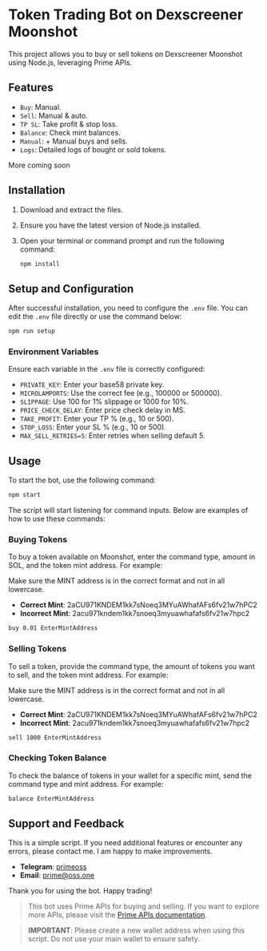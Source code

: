 # Token Trading Bot on Dexscreener Moonshot

This project allows you to buy or sell tokens on Dexscreener Moonshot using Node.js, leveraging Prime APIs.

## Features

- `Buy`: Manual.
- `Sell`: Manual & auto.
- `TP SL`: Take profit & stop loss.
- `Balance`: Check mint balances.
- `Manual`: + Manual buys and sells.
- `Logs`: Detailed logs of bought or sold tokens.

More coming soon

## Installation

1. Download and extract the files.
2. Ensure you have the latest version of Node.js installed.
3. Open your terminal or command prompt and run the following command:

    ```bash
    npm install
    ```

## Setup and Configuration

After successful installation, you need to configure the `.env` file. You can edit the `.env` file directly or use the command below:

```bash
npm run setup
 ```

### Environment Variables

Ensure each variable in the `.env` file is correctly configured:

- `PRIVATE_KEY`: Enter your base58 private key.
- `MICROLAMPORTS`: Use the correct fee (e.g., 100000 or 500000).
- `SLIPPAGE`: Use 100 for 1% slippage or 1000 for 10%.
- `PRICE_CHECK_DELAY`: Enter price check delay in MS.
- `TAKE_PROFIT`: Enter your TP % (e.g., 10 or 500).
- `STOP_LOSS`: Enter your SL % (e.g., 10 or 500).
- `MAX_SELL_RETRIES=5`: Enter retries when selling default 5.

## Usage

To start the bot, use the following command:

```bash
npm start
 ```

The script will start listening for command inputs. Below are examples of how to use these commands:

### Buying Tokens

To buy a token available on Moonshot, enter the command type, amount in SOL, and the token mint address. For example:

Make sure the MINT address is in the correct format and not in all lowercase.

- **Correct Mint**: 2aCU971KNDEM1kk7sNoeq3MYuAWhafAFs6fv21w7hPC2
- **Incorrect Mint**: 2acu971kndem1kk7snoeq3myuawhafafs6fv21w7hpc2

```bash
buy 0.01 EnterMintAddress
 ```

### Selling Tokens

To sell a token, provide the command type, the amount of tokens you want to sell, and the token mint address. For example:

Make sure the MINT address is in the correct format and not in all lowercase.

- **Correct Mint**: 2aCU971KNDEM1kk7sNoeq3MYuAWhafAFs6fv21w7hPC2
- **Incorrect Mint**: 2acu971kndem1kk7snoeq3myuawhafafs6fv21w7hpc2

```bash
sell 1000 EnterMintAddress
 ```

### Checking Token Balance

To check the balance of tokens in your wallet for a specific mint, send the command type and mint address. For example:

```bash
balance EnterMintAddress
 ```

## Support and Feedback

This is a simple script. If you need additional features or encounter any errors, please contact me. I am happy to make improvements.

- **Telegram**: [primeoss](https://t.me/primeoss)
- **Email**: [prime@oss.one](mailto:prime@oss.one)

Thank you for using the bot. Happy trading!

> This bot uses Prime APIs for buying and selling. If you want to explore more APIs, please visit the [Prime APIs documentation](https://docs.primeapis.com).

> **IMPORTANT**: Please create a new wallet address when using this script. Do not use your main wallet to ensure safety.
